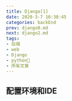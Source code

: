 ```yaml
---
title: Django[1]
date: 2020-3-7 10:38:45
categories: backEnd
prev: django0.md
next: django2.md
tags:
- 后端
- web
- Django
- python🐍
- 所有文章
---
```




<!-- more -->

## 配置环境和IDE

<Valine></Valine>